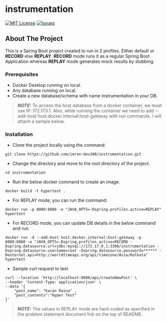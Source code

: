  # instrumentation

<a name="readme-top"></a>
[![MIT License][license-shield]][license-url]
[![Issues][issues-shield]][issues-url]

## About The Project

This is a Spring Boot project created to run in 2 profiles. Either default or **RECORD** else **REPLAY**. **RECORD** mode runs it as a regular Spring Boot Application whereas **REPLAY** mode generates mock results by stubbing.

### Prerequisites

* Docker Desktop running on local.
* Any database running on local.
* Create a new database/schema with name instrumentation in your DB.

> **_NOTE:_**  To access the host database from a docker container, we must use IP: 172.17.0.1. Also, while running the container we need to add --add-host host.docker.internal:host-gateway with run commands. I will attach a sample below.

### Installation

* Clone the project locally using the command:
```
git clone https://github.com/imran-dev100/instrumentation.git
```
* Change the directory and move to the root directory of the project.
```
cd instrumentation
```
* Run the below docker command to create an image.
```
docker build -t hypertest .
```
* For REPLAY mode, you can run the command:
```
docker run -p 8080:8080 -e "JAVA_OPTS=-Dspring.profiles.active=REPLAY" hypertest
```
* For RECORD mode, you can update DB details in the below command and run.
```
docker run -d --add-host host.docker.internal:host-gateway -p 8080:8080 -e "JAVA_OPTS=-Dspring.profiles.active=RECORD -Dspring.datasource.url=jdbc:mysql://172.17.0.1:3306/instrumentation -Dspring.datasource.username=root -Dspring.datasource.password=****** -Dexternal.api=http://worldtimeapi.org/api/timezone/Asia/Kolkata" hypertest
```
* Sample curl request to test
```
curl --location 'http://localhost:8080/api/createNewPost' \
--header 'Content-Type: application/json' \
--data '{
    "post_name": "Karan Raina" ,
    "post_contents":"Hyper Test"
}'
```
> **_NOTE:_**  The values in REPLAY mode are hard-coded as specified in the problem statement document link on the top of README.

<!-- MARKDOWN LINKS & IMAGES -->
[license-shield]: https://img.shields.io/github/license/othneildrew/Best-README-Template.svg?style=for-the-badge
[license-url]: https://github.com/imran-dev100/instrumentation/blob/main/LICENSE
[issues-shield]: https://img.shields.io/badge/MDN_Web_Docs-black?style=for-the-badge&logo=mdnwebdocs&logoColor=white
[issues-url]: https://docs.google.com/document/d/1rD08Fkx1ydxrJgMxXrYyFenFplyAV79124U_HhWC8f4/edit#heading=h.idk60b83j2
